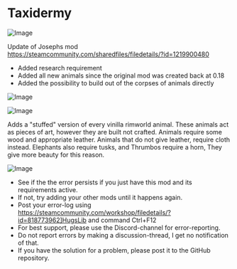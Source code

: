 # Taxidermy

![Image](https://i.imgur.com/buuPQel.png)

Update of Josephs mod
https://steamcommunity.com/sharedfiles/filedetails/?id=1219900480

- Added research requirement
- Added all new animals since the original mod was created back at 0.18
- Added the possibility to build out of the corpses of animals directly

![Image](https://i.imgur.com/pufA0kM.png)

	
![Image](https://i.imgur.com/Z4GOv8H.png)

Adds a "stuffed" version of every vinilla rimworld animal. 
These animals act as pieces of art, however they are built not crafted.
Animals require some wood and appropriate leather. Animals that do not give leather, require cloth instead.
Elephants also require tusks, and Thrumbos require a horn, They give more beauty for this reason.

![Image](https://i.imgur.com/PwoNOj4.png)



-  See if the the error persists if you just have this mod and its requirements active.
-  If not, try adding your other mods until it happens again.
-  Post your error-log using https://steamcommunity.com/workshop/filedetails/?id=818773962]HugsLib and command Ctrl+F12
-  For best support, please use the Discord-channel for error-reporting.
-  Do not report errors by making a discussion-thread, I get no notification of that.
-  If you have the solution for a problem, please post it to the GitHub repository.



